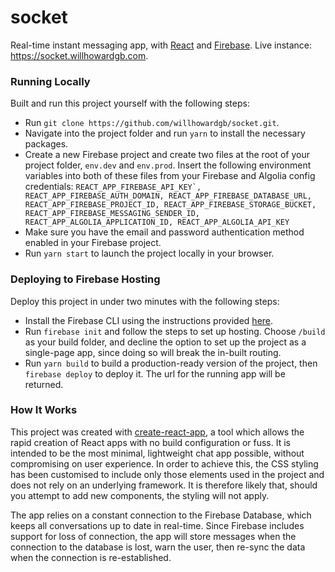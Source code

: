# socket
Real-time instant messaging app, with [React](https://facebook.github.io/react/) and [Firebase](https://firebase.google.com/). Live instance: https://socket.willhowardgb.com.

### Running Locally
Built and run this project yourself with the following steps:

* Run `git clone https://github.com/willhowardgb/socket.git`.
* Navigate into the project folder and run `yarn` to install the necessary packages.
* Create a new Firebase project and create two files at the root of your project folder, `env.dev` and `env.prod`. Insert the following environment variables into both of these files from your Firebase and Algolia config credentials:
```REACT_APP_FIREBASE_API_KEY`,
REACT_APP_FIREBASE_AUTH_DOMAIN,
REACT_APP_FIREBASE_DATABASE_URL,
REACT_APP_FIREBASE_PROJECT_ID,
REACT_APP_FIREBASE_STORAGE_BUCKET,
REACT_APP_FIREBASE_MESSAGING_SENDER_ID,
REACT_APP_ALGOLIA_APPLICATION_ID,
REACT_APP_ALGOLIA_API_KEY```
* Make sure you have the email and password authentication method enabled in your Firebase project.
* Run `yarn start` to launch the project locally in your browser.

### Deploying to Firebase Hosting
Deploy this project in under two minutes with the following steps:

* Install the Firebase CLI using the instructions provided [here](https://github.com/firebase/firebase-tools).
* Run `firebase init` and follow the steps to set up hosting. Choose `/build` as your build folder, and decline the option to set up the project as a single-page app, since doing so will break the in-built routing.
* Run `yarn build` to build a production-ready version of the project, then `firebase deploy` to deploy it. The url for the running app will be returned.

### How It Works
This project was created with [create-react-app](https://github.com/facebookincubator/create-react-app), a tool which allows the rapid creation of React apps with no build configuration or fuss. It is intended to be the most minimal, lightweight chat app possible, without compromising on user experience. In order to achieve this, the CSS styling has been customised to include only those elements used in the project and does not rely on an underlying framework. It is therefore likely that, should you attempt to add new components, the styling will not apply.

The app relies on a constant connection to the Firebase Database, which keeps all conversations up to date in real-time. Since Firebase includes support for loss of connection, the app will store messages when the connection to the database is lost, warn the user, then re-sync the data when the connection is re-established.

